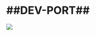 <h1>##DEV-PORT##</H1>
<img src="https://camo.githubusercontent.com/3f13a6512de7b29d3206afa75a35e8f6f366689ea040274ece7201df469ad744/68747470733a2f2f726561646d652d747970696e672d7376672e6865726f6b756170702e636f6d2f3f6c696e65733d48656c6c6f2c2b5468657265212bf09f918b3b546869732b69732b4142552b534149442e2e2e2e3b4e6963652b746f2b6d6565742b796f75212663656e7465723d747275652673697a653d3330" />
